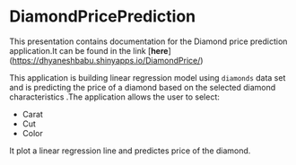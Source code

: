 # DiamondPricePrediction

This presentation contains documentation for the Diamond price prediction application.It can be found in the link [**here**] (https://dhyaneshbabu.shinyapps.io/DiamondPrice/)

This application is building linear regression model using `diamonds` data set and is predicting the price of a diamond based on the selected diamond characteristics .The application allows the user to select:

- Carat
- Cut
- Color

It  plot a linear regression line and predictes price of the diamond.
